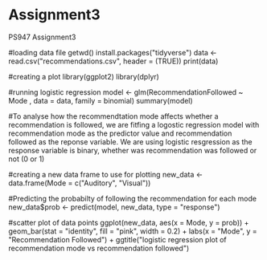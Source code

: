 # Assignment3
PS947 Assignment3


#loading data file 
getwd()
install.packages("tidyverse")
data <- read.csv("recommendations.csv", header = (TRUE))
print(data)


#creating a plot 
library(ggplot2)
library(dplyr)

#running logistic regression 
model <- glm(RecommendationFollowed ~ Mode , data = data, family = binomial)
summary(model)


#To analyse how the recommendtation mode affects whether a recommendation is followed, we are fitfing a logostic regression model with recommendation mode as the predictor value and recommendation followed as the reponse variable. We are using logistic resgression as the response variable is binary, whether was recommendation was followed or not (0 or 1) 

#creating a new data frame to use for plotting 
new_data <- data.frame(Mode = c("Auditory", "Visual"))

#Predicting the probabilty of following the recommendation for each mode
new_data$prob <- predict(model, new_data, type = "response")


#scatter plot of data points
ggplot(new_data, aes(x = Mode, y = prob)) +
  geom_bar(stat = "identity", fill = "pink", width = 0.2) +
  labs(x = "Mode", y = "Recommendation Followed") +
  ggtitle("logistic regression plot of recommendation mode vs recommendation followed") 

  




  